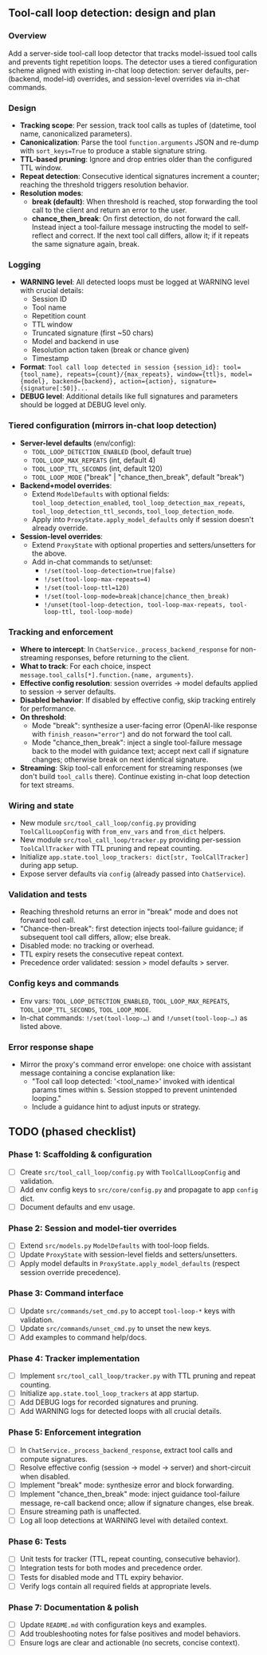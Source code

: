 ## Tool-call loop detection: design and plan

### Overview
Add a server-side tool-call loop detector that tracks model-issued tool calls and prevents tight repetition loops. The detector uses a tiered configuration scheme aligned with existing in-chat loop detection: server defaults, per-(backend, model-id) overrides, and session-level overrides via in-chat commands.

### Design
- **Tracking scope**: Per session, track tool calls as tuples of (datetime, tool name, canonicalized parameters).
- **Canonicalization**: Parse the tool `function.arguments` JSON and re-dump with `sort_keys=True` to produce a stable signature string.
- **TTL-based pruning**: Ignore and drop entries older than the configured TTL window.
- **Repeat detection**: Consecutive identical signatures increment a counter; reaching the threshold triggers resolution behavior.
- **Resolution modes**:
  - **break (default)**: When threshold is reached, stop forwarding the tool call to the client and return an error to the user.
  - **chance_then_break**: On first detection, do not forward the call. Instead inject a tool-failure message instructing the model to self-reflect and correct. If the next tool call differs, allow it; if it repeats the same signature again, break.

### Logging
- **WARNING level**: All detected loops must be logged at WARNING level with crucial details:
  - Session ID
  - Tool name
  - Repetition count
  - TTL window
  - Truncated signature (first ~50 chars)
  - Model and backend in use
  - Resolution action taken (break or chance given)
  - Timestamp
- **Format**: `Tool call loop detected in session {session_id}: tool={tool_name}, repeats={count}/{max_repeats}, window={ttl}s, model={model}, backend={backend}, action={action}, signature={signature[:50]}...`
- **DEBUG level**: Additional details like full signatures and parameters should be logged at DEBUG level only.

### Tiered configuration (mirrors in-chat loop detection)
- **Server-level defaults** (env/config):
  - `TOOL_LOOP_DETECTION_ENABLED` (bool, default true)
  - `TOOL_LOOP_MAX_REPEATS` (int, default 4)
  - `TOOL_LOOP_TTL_SECONDS` (int, default 120)
  - `TOOL_LOOP_MODE` ("break" | "chance_then_break", default "break")
- **Backend+model overrides**:
  - Extend `ModelDefaults` with optional fields: `tool_loop_detection_enabled`, `tool_loop_detection_max_repeats`, `tool_loop_detection_ttl_seconds`, `tool_loop_detection_mode`.
  - Apply into `ProxyState.apply_model_defaults` only if session doesn't already override.
- **Session-level overrides**:
  - Extend `ProxyState` with optional properties and setters/unsetters for the above.
  - Add in-chat commands to set/unset:
    - `!/set(tool-loop-detection=true|false)`
    - `!/set(tool-loop-max-repeats=4)`
    - `!/set(tool-loop-ttl=120)`
    - `!/set(tool-loop-mode=break|chance|chance_then_break)`
    - `!/unset(tool-loop-detection, tool-loop-max-repeats, tool-loop-ttl, tool-loop-mode)`

### Tracking and enforcement
- **Where to intercept**: In `ChatService._process_backend_response` for non-streaming responses, before returning to the client.
- **What to track**: For each choice, inspect `message.tool_calls[*].function.{name, arguments}`.
- **Effective config resolution**: session overrides → model defaults applied to session → server defaults.
- **Disabled behavior**: If disabled by effective config, skip tracking entirely for performance.
- **On threshold**:
  - Mode "break": synthesize a user-facing error (OpenAI-like response with `finish_reason="error"`) and do not forward the tool call.
  - Mode "chance_then_break": inject a single tool-failure message back to the model with guidance text; accept next call if signature changes; otherwise break on next identical signature.
- **Streaming**: Skip tool-call enforcement for streaming responses (we don't build `tool_calls` there). Continue existing in-chat loop detection for text streams.

### Wiring and state
- New module `src/tool_call_loop/config.py` providing `ToolCallLoopConfig` with `from_env_vars` and `from_dict` helpers.
- New module `src/tool_call_loop/tracker.py` providing per-session `ToolCallTracker` with TTL pruning and repeat counting.
- Initialize `app.state.tool_loop_trackers: dict[str, ToolCallTracker]` during app setup.
- Expose server defaults via `config` (already passed into `ChatService`).

### Validation and tests
- Reaching threshold returns an error in "break" mode and does not forward tool call.
- "Chance-then-break": first detection injects tool-failure guidance; if subsequent tool call differs, allow; else break.
- Disabled mode: no tracking or overhead.
- TTL expiry resets the consecutive repeat context.
- Precedence order validated: session > model defaults > server.

### Config keys and commands
- Env vars: `TOOL_LOOP_DETECTION_ENABLED`, `TOOL_LOOP_MAX_REPEATS`, `TOOL_LOOP_TTL_SECONDS`, `TOOL_LOOP_MODE`.
- In-chat commands: `!/set(tool-loop-…)` and `!/unset(tool-loop-…)` as listed above.

### Error response shape
- Mirror the proxy's command error envelope: one choice with assistant message containing a concise explanation like:
  - "Tool call loop detected: '<tool_name>' invoked with identical params <N> times within <TTL>s. Session stopped to prevent unintended looping."
  - Include a guidance hint to adjust inputs or strategy.

## TODO (phased checklist)

### Phase 1: Scaffolding & configuration
- [ ] Create `src/tool_call_loop/config.py` with `ToolCallLoopConfig` and validation.
- [ ] Add env config keys to `src/core/config.py` and propagate to app `config` dict.
- [ ] Document defaults and env usage.

### Phase 2: Session and model-tier overrides
- [ ] Extend `src/models.py` `ModelDefaults` with tool-loop fields.
- [ ] Update `ProxyState` with session-level fields and setters/unsetters.
- [ ] Apply model defaults in `ProxyState.apply_model_defaults` (respect session override precedence).

### Phase 3: Command interface
- [ ] Update `src/commands/set_cmd.py` to accept `tool-loop-*` keys with validation.
- [ ] Update `src/commands/unset_cmd.py` to unset the new keys.
- [ ] Add examples to command help/docs.

### Phase 4: Tracker implementation
- [ ] Implement `src/tool_call_loop/tracker.py` with TTL pruning and repeat counting.
- [ ] Initialize `app.state.tool_loop_trackers` at app startup.
- [ ] Add DEBUG logs for recorded signatures and pruning.
- [ ] Add WARNING logs for detected loops with all crucial details.

### Phase 5: Enforcement integration
- [ ] In `ChatService._process_backend_response`, extract tool calls and compute signatures.
- [ ] Resolve effective config (session → model → server) and short-circuit when disabled.
- [ ] Implement "break" mode: synthesize error and block forwarding.
- [ ] Implement "chance_then_break" mode: inject guidance tool-failure message, re-call backend once; allow if signature changes, else break.
- [ ] Ensure streaming path is unaffected.
- [ ] Log all loop detections at WARNING level with detailed context.

### Phase 6: Tests
- [ ] Unit tests for tracker (TTL, repeat counting, consecutive behavior).
- [ ] Integration tests for both modes and precedence order.
- [ ] Tests for disabled mode and TTL expiry behavior.
- [ ] Verify logs contain all required fields at appropriate levels.

### Phase 7: Documentation & polish
- [ ] Update `README.md` with configuration keys and examples.
- [ ] Add troubleshooting notes for false positives and model behaviors.
- [ ] Ensure logs are clear and actionable (no secrets, concise context).
